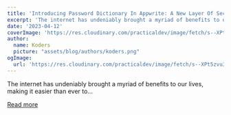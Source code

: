 ```yaml
---
title: 'Introducing Password Dictionary In Appwrite: A New Layer Of Security'
excerpt: 'The internet has undeniably brought a myriad of benefits to our lives, making it easier than ever to...'
date: '2023-04-12'
coverImage: 'https://res.cloudinary.com/practicaldev/image/fetch/s--XPt5zvu3--/c_imagga_scale,f_auto,fl_progressive,h_420,q_auto,w_1000/https://dev-to-uploads.s3.amazonaws.com/uploads/articles/z7nmg834ra4nfm033mhp.png'
author:
  name: Koders
  picture: "assets/blog/authors/koders.png"
ogImage:
  url: 'https://res.cloudinary.com/practicaldev/image/fetch/s--XPt5zvu3--/c_imagga_scale,f_auto,fl_progressive,h_420,q_auto,w_1000/https://dev-to-uploads.s3.amazonaws.com/uploads/articles/z7nmg834ra4nfm033mhp.png'
---
```


The internet has undeniably brought a myriad of benefits to our lives, making it easier than ever to...

[Read more](https://dev.to/appwrite/introducing-password-dictionary-in-appwrite-a-new-layer-of-security-2356)
